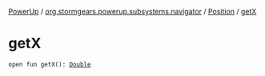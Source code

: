 [PowerUp](../../index.md) / [org.stormgears.powerup.subsystems.navigator](../index.md) / [Position](index.md) / [getX](./get-x.md)

# getX

`open fun getX(): `[`Double`](https://kotlinlang.org/api/latest/jvm/stdlib/kotlin/-double/index.html)